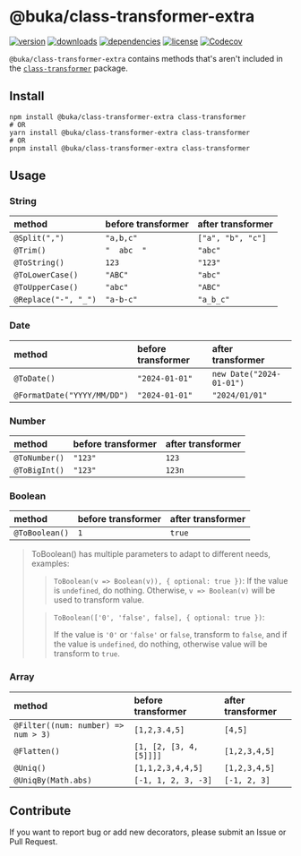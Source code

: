 # @buka/class-transformer-extra

[class-transformer]: https://github.sheincorp.cn/typestack/class-transformer
[npm]: https://www.npmjs.com/package/@buka/class-transformer-extra

[![version](https://img.shields.io/npm/v/@buka/class-transformer-extra.svg?logo=npm&style=for-the-badge)][npm]
[![downloads](https://img.shields.io/npm/dm/@buka/class-transformer-extra.svg?logo=npm&style=for-the-badge)][npm]
[![dependencies](https://img.shields.io/librariesio/release/npm/@buka/class-transformer-extra?logo=npm&style=for-the-badge)][npm]
[![license](https://img.shields.io/npm/l/@buka/class-transformer-extra.svg?logo=github&style=for-the-badge)][npm]
[![Codecov](https://img.shields.io/codecov/c/gh/buka-lnc/npm.class-transformer-extra?logo=codecov&token=PLF0DT6869&style=for-the-badge)](https://codecov.io/gh/buka-lnc/npm.class-transformer-extra)

`@buka/class-transformer-extra` contains methods that's aren't included in the [`class-transformer`][class-transformer] package.

## Install

```shell
npm install @buka/class-transformer-extra class-transformer
# OR
yarn install @buka/class-transformer-extra class-transformer
# OR
pnpm install @buka/class-transformer-extra class-transformer
```

## Usage

### String

| method               | before transformer | after transformer |
| :------------------- | :----------------- | :---------------- |
| `@Split(",")`        | `"a,b,c"`          | `["a", "b", "c"]` |
| `@Trim()`            | `"  abc  "`        | `"abc"`           |
| `@ToString()`        | `123`              | `"123"`           |
| `@ToLowerCase()`     | `"ABC"`            | `"abc"`           |
| `@ToUpperCase()`     | `"abc"`            | `"ABC"`           |
| `@Replace("-", "_")` | `"a-b-c"`          | `"a_b_c"`         |

### Date

| method                      | before transformer | after transformer        |
| :-------------------------- | :----------------- | :----------------------- |
| `@ToDate()`                 | `"2024-01-01"`     | `new Date("2024-01-01")` |
| `@FormatDate("YYYY/MM/DD")` | `"2024-01-01"`     | `"2024/01/01"`           |

### Number

| method        | before transformer | after transformer |
| :------------ | :----------------- | :---------------- |
| `@ToNumber()` | `"123"`            | `123`             |
| `@ToBigInt()` | `"123"`            | `123n`            |

### Boolean

| method         | before transformer | after transformer |
| :------------- | :----------------- | :---------------- |
| `@ToBoolean()` | `1`                | `true`            |

> ToBoolean() has multiple parameters to adapt to different needs, examples:
>
> > `ToBoolean(v => Boolean(v)), { optional: true })`:
> > If the value is `undefined`, do nothing. Otherwise, `v => Boolean(v)` will be used to transform value.
>
> > `ToBoolean(['0', 'false', false], { optional: true })`:
> >
> > If the value is `'0'` or `'false'` or `false`, transform to `false`, and if the value is `undefined`, do nothing, otherwise value will be transform to `true`.

### Array

| method                              | before transformer      | after transformer |
| :---------------------------------- | :---------------------- | :---------------- |
| `@Filter((num: number) => num > 3)` | `[1,2,3.4,5]`           | `[4,5]`           |
| `@Flatten()`                        | `[1, [2, [3, 4, [5]]]]` | `[1,2,3,4,5]`     |
| `@Uniq()`                           | `[1,1,2,3,4,4,5]`       | `[1,2,3,4,5]`     |
| `@UniqBy(Math.abs)`                 | `[-1, 1, 2, 3, -3]`     | `[-1, 2, 3]`      |

## Contribute

If you want to report bug or add new decorators, please submit an Issue or Pull Request.
